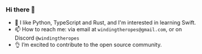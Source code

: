 ### Hi there 👋
- 📖 I like Python, TypeScript and Rust, and I'm interested in learning Swift.
- 📫 How to reach me: via email at `windingtheropes@gmail.com`, or on Discord `@windingtheropes`
- 👌 I’m excited to contribute to the open source community.

